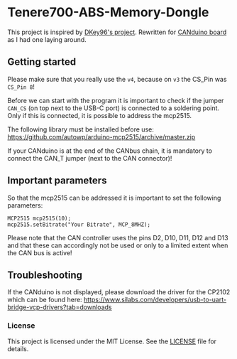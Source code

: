 # Tenere700-ABS-Memory-Dongle
This project is inspired by [DKey96's project](https://github.com/DKey96/T7-ABS-Dongle).
Rewritten for [CANduino board](https://www.tindie.com/products/massivegroup/canduino-v4-atmega328p-with-can-bus/) as I had one laying around.

## Getting started

Please make sure that you really use the `v4`, because on `v3` the CS_Pin was `CS_Pin 8`!

Before we can start with the program it is important to check if the jumper `CAN_CS` (on top next to the USB-C port) is connected to a soldering point. Only if this is connected, it is possible to address the mcp2515.

The following library must be installed before use: https://github.com/autowp/arduino-mcp2515/archive/master.zip

If your CANduino is at the end of the CANbus chain, it is mandatory to connect the CAN_T jumper (next to the CAN connector)!

## Important parameters

So that the mcp2515 can be addressed it is important to set the following parameters:
```
MCP2515 mcp2515(10);
mcp2515.setBitrate("Your Bitrate", MCP_8MHZ);
```

Please note that the CAN controller uses the pins D2, D10, D11, D12 and D13 and that these can accordingly not be used or only to a limited extent when the CAN bus is active!

## Troubleshooting

If the CANduino is not displayed, please download the driver for the CP2102 which can be found here: https://www.silabs.com/developers/usb-to-uart-bridge-vcp-drivers?tab=downloads


### License
This project is licensed under the MIT License. See the [LICENSE](LICENSE) file for details.